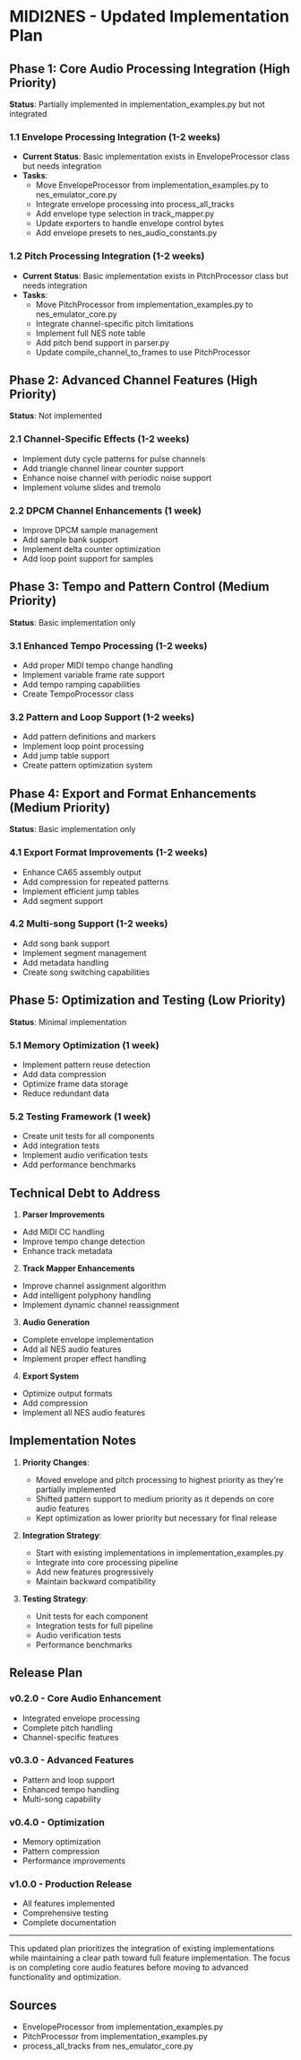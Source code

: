 # MIDI2NES - Updated Implementation Plan

## Phase 1: Core Audio Processing Integration (High Priority)
**Status**: Partially implemented in implementation_examples.py but not integrated

### 1.1 Envelope Processing Integration (1-2 weeks)
- **Current Status**: Basic implementation exists in EnvelopeProcessor class but needs integration
- **Tasks**:
  - Move EnvelopeProcessor from implementation_examples.py to nes_emulator_core.py
  - Integrate envelope processing into process_all_tracks
  - Add envelope type selection in track_mapper.py
  - Update exporters to handle envelope control bytes
  - Add envelope presets to nes_audio_constants.py

### 1.2 Pitch Processing Integration (1-2 weeks)
- **Current Status**: Basic implementation exists in PitchProcessor class but needs integration
- **Tasks**:
  - Move PitchProcessor from implementation_examples.py to nes_emulator_core.py
  - Integrate channel-specific pitch limitations
  - Implement full NES note table
  - Add pitch bend support in parser.py
  - Update compile_channel_to_frames to use PitchProcessor

## Phase 2: Advanced Channel Features (High Priority)
**Status**: Not implemented

### 2.1 Channel-Specific Effects (1-2 weeks)
- Implement duty cycle patterns for pulse channels
- Add triangle channel linear counter support
- Enhance noise channel with periodic noise support
- Implement volume slides and tremolo

### 2.2 DPCM Channel Enhancements (1 week)
- Improve DPCM sample management
- Add sample bank support
- Implement delta counter optimization
- Add loop point support for samples

## Phase 3: Tempo and Pattern Control (Medium Priority)
**Status**: Basic implementation only

### 3.1 Enhanced Tempo Processing (1-2 weeks)
- Add proper MIDI tempo change handling
- Implement variable frame rate support
- Add tempo ramping capabilities
- Create TempoProcessor class

### 3.2 Pattern and Loop Support (1-2 weeks)
- Add pattern definitions and markers
- Implement loop point processing
- Add jump table support
- Create pattern optimization system

## Phase 4: Export and Format Enhancements (Medium Priority)
**Status**: Basic implementation only

### 4.1 Export Format Improvements (1-2 weeks)
- Enhance CA65 assembly output
- Add compression for repeated patterns
- Implement efficient jump tables
- Add segment support

### 4.2 Multi-song Support (1-2 weeks)
- Add song bank support
- Implement segment management
- Add metadata handling
- Create song switching capabilities

## Phase 5: Optimization and Testing (Low Priority)
**Status**: Minimal implementation

### 5.1 Memory Optimization (1 week)
- Implement pattern reuse detection
- Add data compression
- Optimize frame data storage
- Reduce redundant data

### 5.2 Testing Framework (1 week)
- Create unit tests for all components
- Add integration tests
- Implement audio verification tests
- Add performance benchmarks

## Technical Debt to Address

1. **Parser Improvements**
- Add MIDI CC handling
- Improve tempo change detection
- Enhance track metadata

2. **Track Mapper Enhancements**
- Improve channel assignment algorithm
- Add intelligent polyphony handling
- Implement dynamic channel reassignment

3. **Audio Generation**
- Complete envelope implementation
- Add all NES audio features
- Implement proper effect handling

4. **Export System**
- Optimize output formats
- Add compression
- Implement all NES audio features

## Implementation Notes

1. **Priority Changes**:
   - Moved envelope and pitch processing to highest priority as they're partially implemented
   - Shifted pattern support to medium priority as it depends on core audio features
   - Kept optimization as lower priority but necessary for final release

2. **Integration Strategy**:
   - Start with existing implementations in implementation_examples.py
   - Integrate into core processing pipeline
   - Add new features progressively
   - Maintain backward compatibility

3. **Testing Strategy**:
   - Unit tests for each component
   - Integration tests for full pipeline
   - Audio verification tests
   - Performance benchmarks

## Release Plan

### v0.2.0 - Core Audio Enhancement
- Integrated envelope processing
- Complete pitch handling
- Channel-specific features

### v0.3.0 - Advanced Features
- Pattern and loop support
- Enhanced tempo handling
- Multi-song capability

### v0.4.0 - Optimization
- Memory optimization
- Pattern compression
- Performance improvements

### v1.0.0 - Production Release
- All features implemented
- Comprehensive testing
- Complete documentation

---

This updated plan prioritizes the integration of existing implementations while maintaining a clear path toward full feature implementation. The focus is on completing core audio features before moving to advanced functionality and optimization.

## Sources
- EnvelopeProcessor from implementation_examples.py
- PitchProcessor from implementation_examples.py  
- process_all_tracks from nes_emulator_core.py
